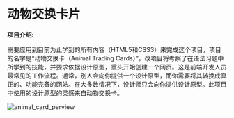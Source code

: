 # 动物交换卡片

**项目介绍:**

需要应用到目前为止学到的所有内容（HTML5和CSS3）来完成这个项目，项目的名字是“动物交换卡（Animal Trading Cards）”，改项目将考察了在语法习题中所学到的技能，并要求依据设计原型，重头开始创建一个网页。这是前端开发人员最常见的工作流程。通常，别人会向你提供一个设计原型，而你需要将其转换成真正的、功能完备的网站。在大多数情况下，设计师只会向你提供设计原型。此项目中使用的设计原型的灵感来自动物交换卡。

![animal_card_perview](/Users/star/Documents/web_project/front-end/animal_card/animal_card_perview.png)